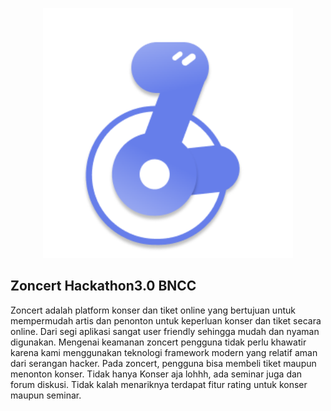 <p align="center"><a href="https://laravel.com" target="_blank"><img src="https://github.com/andarutr/zoncert-hackathon3.0-bncc/blob/main/public/img/logo.png" width="400"></a></p>

## Zoncert Hackathon3.0 BNCC
Zoncert adalah platform konser dan tiket online yang bertujuan untuk mempermudah artis dan penonton untuk keperluan konser dan tiket secara online. Dari segi aplikasi sangat user friendly sehingga mudah dan nyaman digunakan. Mengenai keamanan zoncert pengguna tidak perlu khawatir karena kami menggunakan teknologi framework modern yang relatif aman dari serangan hacker. Pada zoncert, pengguna bisa membeli tiket maupun menonton konser. Tidak hanya Konser aja lohhh, ada seminar juga dan forum diskusi. Tidak kalah menariknya terdapat fitur rating untuk konser maupun seminar.
